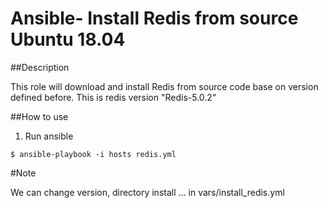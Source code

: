 # Ansible- Install Redis from source Ubuntu 18.04

##Description

This role will download and install Redis from source code base on version defined before.
This is redis version "Redis-5.0.2"

##How to use

1. Run ansible

```
$ ansible-playbook -i hosts redis.yml
```

#Note

We can change version, directory install ... in vars/install_redis.yml

